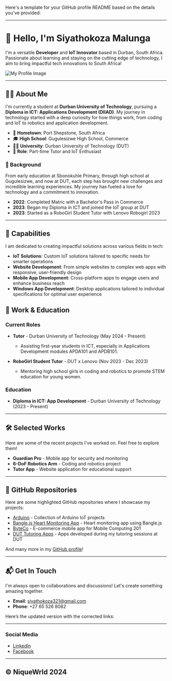 Here's a template for your GitHub profile README based on the details you've provided:

---

# 👋 Hello, I'm Siyathokoza Malunga

I'm a versatile **Developer** and **IoT Innovator** based in Durban, South Africa. Passionate about learning and staying on the cutting edge of technology, I aim to bring impactful tech innovations to South Africa!

![My Profile Image](https://niquewrld.github.io/Portfolio/images/hero-pic.png)

---

## 👨‍💻 About Me

I'm currently a student at **Durban University of Technology**, pursuing a **Diploma in ICT: Applications Development (DIIAD)**. My journey in technology started with a deep curiosity for how things work, from coding and IoT to robotics and application development.

- 🏡 **Hometown**: Port Shepstone, South Africa
- 🎓 **High School**: Gugulesizwe High School, Commerce
- 🧑‍🏫 **University**: Durban University of Technology (DUT)
- 🔧 **Role**: Part-time Tutor and IoT Enthusiast

### 🌟 Background

From early education at Sbonokuhle Primary, through high school at Gugulesizwe, and now at DUT, each step has brought new challenges and incredible learning experiences. My journey has fueled a love for technology and a commitment to innovation.

- **2022**: Completed Matric with a Bachelor's Pass in Commerce
- **2023**: Began my Diploma in ICT and joined the IoT group at DUT
- **2023**: Started as a RoboGirl Student Tutor with Lenovo Robogirl 2023

---

## 🚀 Capabilities

I am dedicated to creating impactful solutions across various fields in tech:

- **IoT Solutions**: Custom IoT solutions tailored to specific needs for smarter operations
- **Website Development**: From simple websites to complex web apps with responsive, user-friendly design
- **Mobile App Development**: Cross-platform apps to engage users and enhance business reach
- **Windows App Development**: Desktop applications tailored to individual specifications for optimal user experience

## 📂 Work & Education

### Current Roles

- **Tutor** - Durban University of Technology (May 2024 - Present)
  - Assisting first-year students in ICT, especially in Applications Development modules APDA101 and APDB101.

- **RoboGirl Student Tutor** - DUT x Lenovo (Nov 2023 - Dec 2023)
  - Mentoring high school girls in coding and robotics to promote STEM education for young women.

### Education

- **Diploma in ICT: App Development** - Durban University of Technology (2023 - Present)

---

## 🛠 Selected Works

Here are some of the recent projects I've worked on. Feel free to explore them!

- **Guardian Pro** - Mobile app for security and monitoring
- **6-DoF Robotics Arm** - Coding and robotics project
- **Tutor App** - Website application for educational support

---

## 📂 GitHub Repositories

Here are some highlighted GitHub repositories where I showcase my projects:

- [Arduino](https://github.com/NiqueWrld/Arduino) - Collection of Arduino IoT projects
- [Bangle.js Heart Monitoring App](https://github.com/NiqueWrld/Bangle.js-Heart-Monitoring-App) - Heart monitoring app using Bangle.js
- [ByteCo](https://github.com/NiqueWrld/ByteCo) - E-commerce mobile app for Mobile Computing 201
- [DUT Tutoring Apps](https://github.com/NiqueWrld/DUT-Tutoring-Apps) - Apps developed during my tutoring sessions at DUT

And many more in my [GitHub profile](https://github.com/NiqueWrld?tab=repositories)!

---

## 📬 Get In Touch

I'm always open to collaborations and discussions! Let's create something amazing together.

- **Email**: [siyathokoza321@gmail.com](mailto:siyathokoza321@gmail.com)
- **Phone**: +27 65 526 8082

Here’s the updated version with the corrected links:

---

### Social Media

- [LinkedIn](https://www.linkedin.com/in/siyathokoza-malunga-b9535029b/)
- [Facebook](https://www.facebook.com/theofficialmacnique/)

---

**© NiqueWrld 2024**
---
